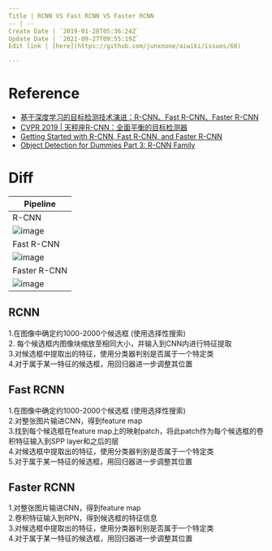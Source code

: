 ```yaml
---
Title | RCNN VS Fast RCNN VS Faster RCNN
-- | --
Create Date | `2019-01-28T05:36:24Z`
Update Date | `2021-09-27T09:55:19Z`
Edit link | [here](https://github.com/junxnone/aiwiki/issues/60)

---
```

# Reference
- [基于深度学习的目标检测技术演进：R-CNN、Fast R-CNN、Faster R-CNN](https://www.cnblogs.com/skyfsm/p/6806246.html)
- [CVPR 2019 | 天秤座R-CNN：全面平衡的目标检测器](https://www.jiqizhixin.com/articles/2019-04-26-12)
- [Getting Started with R-CNN, Fast R-CNN, and Faster R-CNN](https://in.mathworks.com/help/vision/ug/getting-started-with-r-cnn-fast-r-cnn-and-faster-r-cnn.html)
- [Object Detection for Dummies Part 3: R-CNN Family](https://lilianweng.github.io/lil-log/2017/12/31/object-recognition-for-dummies-part-3.html)

# Diff

Pipeline |
-- |
R-CNN |
 ![image](https://user-images.githubusercontent.com/2216970/72816293-e1453880-3ca2-11ea-8ec0-e813e058b285.png) | 
Fast R-CNN | 
![image](https://user-images.githubusercontent.com/2216970/72816302-e4402900-3ca2-11ea-9337-f31a0733cfec.png) |
Faster R-CNN | 
![image](https://user-images.githubusercontent.com/2216970/72816314-e86c4680-3ca2-11ea-9532-a53be259f431.png) |



## RCNN

1.在图像中确定约1000-2000个候选框 (使用选择性搜索)  
2. 每个候选框内图像块缩放至相同大小，并输入到CNN内进行特征提取  
3.对候选框中提取出的特征，使用分类器判别是否属于一个特定类  
4.对于属于某一特征的候选框，用回归器进一步调整其位置  

## Fast RCNN

1.在图像中确定约1000-2000个候选框 (使用选择性搜索)  
2.对整张图片输进CNN，得到feature map  
3.找到每个候选框在feature map上的映射patch，将此patch作为每个候选框的卷积特征输入到SPP layer和之后的层  
4.对候选框中提取出的特征，使用分类器判别是否属于一个特定类    
5.对于属于某一特征的候选框，用回归器进一步调整其位置  

## Faster RCNN

1.对整张图片输进CNN，得到feature map  
2.卷积特征输入到RPN，得到候选框的特征信息  
3.对候选框中提取出的特征，使用分类器判别是否属于一个特定类   
4.对于属于某一特征的候选框，用回归器进一步调整其位置  



